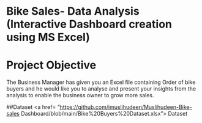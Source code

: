 # Bike Sales- Data Analysis (Interactive Dashboard creation using MS Excel)
# Project Objective
The Business Manager has given you an Excel file containing Order of bike buyers and he would like you to analyse and present your insights from the analysis to enable the business owner to grow more sales.

##Dataset
<a href= “https://github.com/imuslihudeen/Muslihudeen-Bike-sales Dashboard/blob/main/Bike%20Buyers%20Dataset.xlsx”> Dataset</a>



